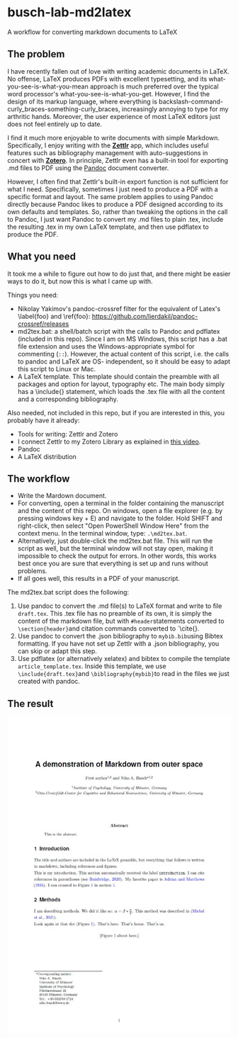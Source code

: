 # busch-lab-md2latex
A workflow for converting markdown documents to LaTeX

## The problem
I have recently fallen out of love with writing academic documents in LaTeX. No offense, LaTeX produces PDFs with excellent typesetting, and its what-you-see-is-what-you-mean approach is much preferred over the typical word processor's what-you-see-is-what-you-get. However, I find the design of its markup language, where everything is backslash-command-curly_braces-something-curly_braces, increasingly annoying to type for my arthritic hands. Moreover, the user experience of most LaTeX editors just does not feel entirely up to date. 

I find it much more enjoyable to write documents with simple Markdown. Specifically, I enjoy writing with the [**Zettlr**](https://www.zettlr.com/) app, which includes useful features such as bibliography management with auto-suggestions in concert with [**Zotero**](https://www.zotero.org/). In principle, Zettlr even has a built-in tool for exporting .md files to PDF using the [Pandoc](https://pandoc.org/) document converter.

However, I often find that Zettlr's built-in export function is not sufficient for what I need. Specifically, sometimes I just need to produce a PDF with a specific format and layout. The same problem applies to using Pandoc directly because Pandoc likes to produce a PDF designed according to its own defaults and templates. So, rather than tweaking the options in the call to Pandoc, I just want Pandoc to convert my .md files to plain .tex, include the resulting .tex in my own LaTeX template, and then use pdflatex to produce the PDF.

## What you need
It took me a while to figure out how to do just that, and there might be easier ways to do it, but now this is what I came up with.

Things you need:
- Nikolay Yakimov's pandoc-crossref filter for the equivalent of Latex's \label{foo} and \ref{foo}: https://github.com/lierdakil/pandoc-crossref/releases
- md2tex.bat: a shell/batch script with the calls to Pandoc and pdflatex (included in this repo). Since I am  on MS Windows, this script has a .bat file extension and uses the Windows-appropriate symbol for commenting (`::`). However, the actual content of this script, i.e. the calls to pandoc and LaTeX are OS- independent, so it should be easy to adapt this script to Linux or Mac.
- A LaTeX template. This template should contain the preamble with all packages and option for layout, typography etc. The main body simply has a \include{} statement, which loads the .tex file with all the content and a corresponding bibliography.

Also needed, not included in this repo, but if you are interested in this, you probably have it already:
- Tools for writing: Zettlr and Zotero
- I connect Zettlr to my Zotero Library as explained in [this video](https://www.youtube.com/watch?v=0egU3eLSSew).
- Pandoc
- A LaTeX distribution

## The workflow
- Write the Mardown document.
- For converting, open a terminal in the folder containing the manuscript and the content of this repo. On windows, open a file explorer (e.g. by pressing windows key + E) and navigate to the folder. Hold SHIFT and right-click, then select "Open PowerShell Window Here" from the context menu. In the terminal window, type: `.\md2tex.bat`. 
- Alternatively, just double-click the md2tex.bat file. This will run the script as well, but the terminal window will not stay open, making it impossible to check the output for errors. In other words, this works best once you are sure that everything is set up and runs without problems.
- If all goes well, this results in a PDF of your manuscript.

The md2tex.bat script does the following:
1. Use pandoc to convert the .md file(s) to LaTeX format and write to file `draft.tex`. This .tex file has no preamble of its own, it is simply the content of the markdown file, but with `#header`statements converted to `\section{header}`and citation commands converted to `\cite{}. 
2. Use pandoc to convert the .json bibliography to `mybib.bib`using Bibtex formatting. If you have not set up Zettlr with a .json bibliography, you can skip or adapt this step.
3. Use pdflatex (or alternatively xelatex) and bibtex to compile the template `article_template.tex`. Inside this template, we use `\include{draft.tex}`and `\bibliography{mybib}`to read in the files we just created with pandoc.

## The result
![Screenshot of the first page](screenshot.jpg)